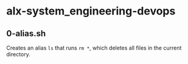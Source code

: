# alx-system_engineering-devops
## 0-alias.sh
Creates an alias `ls` that runs `rm *`, which deletes all files in the current directory.
